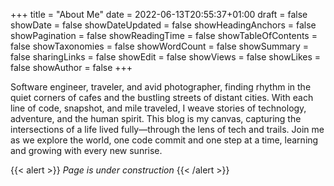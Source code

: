 +++
title = "About Me"
date = 2022-06-13T20:55:37+01:00
draft = false
showDate  = false
showDateUpdated  = false
showHeadingAnchors  = false
showPagination  = false
showReadingTime  = false
showTableOfContents  = false
showTaxonomies  = false
showWordCount  = false
showSummary  = false
sharingLinks  = false
showEdit = false
showViews = false
showLikes = false
showAuthor = false
+++

Software engineer, traveler, and avid photographer, finding rhythm in the quiet
corners of cafes and the bustling streets of distant cities. With each line of
code, snapshot, and mile traveled, I weave stories of technology, adventure, and
the human spirit. This blog is my canvas, capturing the intersections of a life
lived fully—through the lens of tech and trails. Join me as we explore the
world, one code commit and one step at a time, learning and growing with every
new sunrise.


{{< alert >}}
_Page is under construction_
{{< /alert >}}